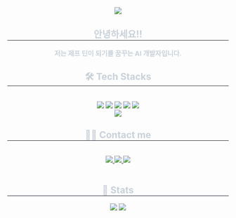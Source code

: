 
<div align= "center">
    <img src="https://capsule-render.vercel.app/api?type=rounded&color=gradient&height=120&text=Hi%20guys%20I'm%20Taehyeon!&animation=scaleIn&fontColor=000000&fontSize=70" />
    </div>
    <div align= "center"> 
    <h2 style="border-bottom: 1px solid #21262d; color: #c9d1d9;"> 안녕하세요!! </h2>  
    <div style="font-weight: 700; font-size: 15px; text-align: center; color: #c9d1d9;"> 저는 제프 딘이 되기를 꿈꾸는 AI 개발자입니다. </div> 
    </div>
    <div align= "center">
    <h2 style="border-bottom: 1px solid #21262d; color: #c9d1d9;"> 🛠️ Tech Stacks </h2> <br> 
    <div style="margin: 0 auto; text-align: center;" align= "center"> <img src="https://img.shields.io/badge/Github-181717?style=flat&logo=Github&logoColor=white">
          <img src="https://img.shields.io/badge/Keras-D00000?style=flat&logo=Keras&logoColor=white">
          <img src="https://img.shields.io/badge/Notion-000000?style=flat&logo=Notion&logoColor=white">
          <img src="https://img.shields.io/badge/Python-3776AB?style=flat&logo=Python&logoColor=white">
          <img src="https://img.shields.io/badge/PyTorch-EE4C2C?style=flat&logo=PyTorch&logoColor=white">
          <br/><img src="https://img.shields.io/badge/Tensorflow-FF6F00?style=flat&logo=Tensorflow&logoColor=white">
          </div>
    </div>
    <div align= "center">
    <h2 style="border-bottom: 1px solid #21262d; color: #c9d1d9;"> 🧑‍💻 Contact me </h2> <br> 
    <div align= "center"> <a href=https://www.instagram.com/hantae_0?igsh=NjByeG4zeG8xbnRo&utm_source=qr> <img src="https://img.shields.io/badge/Instagram-E4405F?style=flat&logo=Instagram&logoColor=white&link=https://www.instagram.com/hantae_0?igsh=NjByeG4zeG8xbnRo&utm_source=qr"> </a>
         <a href=https://www.notion.so/1ed0e2c0ed4980f29b3fc077a47c5fd0> <img src="https://img.shields.io/badge/Notion-000000?style=flat&logo=Notion&logoColor=white&link=https://www.notion.so/1ed0e2c0ed4980f29b3fc077a47c5fd0"> </a>
         <a href=mailto:gksxogus2313@gmail.com> <img src="https://img.shields.io/badge/Gmail-EA4335?style=flat&logo=Gmail&logoColor=white&link=mailto:gksxogus2313@gmail.com"> </a>
          </div>  <br> 
    <div align= "center">  </div> 
    </div>
    <div align= "center"> 
    <h2 style="border-bottom: 1px solid #21262d; color: #c9d1d9;"> 🏅 Stats </h2> <div align= "center"> <img src="https://github-readme-stats.vercel.app/api?username=taehyeonhan-hantae&bg_color=60,000000,f00000&title_color=000000&text_color=000000"
         /> <img src="https://github-readme-stats.vercel.app/api/top-langs/?username=taehyeonhan-hantae&layout=compact&bg_color=60,000000,f00000&title_color=000000&text_color=000000"
           /> </div> 
    </div>
    


###


<!--
**taehyeonhan-hatae/taehyeonhan-hatae** is a ✨ _special_ ✨ repository because its `README.md` (this file) appears on your GitHub profile.

Here are some ideas to get you started:

- 🔭 I’m currently working on ...
- 🌱 I’m currently learning ...
- 👯 I’m looking to collaborate on ...
- 🤔 I’m looking for help with ...
- 💬 Ask me about ...
- 📫 How to reach me: ...
- 😄 Pronouns: ...
- ⚡ Fun fact: ...
-->
